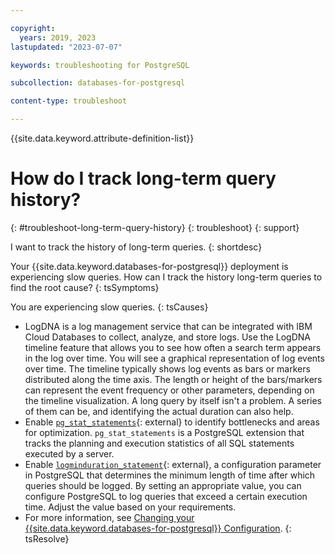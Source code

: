 ```yaml
---

copyright:
  years: 2019, 2023
lastupdated: "2023-07-07"

keywords: troubleshooting for PostgreSQL

subcollection: databases-for-postgresql

content-type: troubleshoot

---
```


{{site.data.keyword.attribute-definition-list}}

# How do I track long-term query history?
{: #troubleshoot-long-term-query-history}
{: troubleshoot}
{: support}

I want to track the history of long-term queries.
{: shortdesc}

Your {{site.data.keyword.databases-for-postgresql}} deployment is experiencing slow queries. How can I track the history long-term queries to find the root cause?
{: tsSymptoms}

You are experiencing slow queries.
{: tsCauses}

- LogDNA is a log management service that can be integrated with IBM Cloud Databases to collect, analyze, and store logs. Use the LogDNA timeline feature that allows you to see how often a search term appears in the log over time. You will see a graphical representation of log events over time. The timeline typically shows log events as bars or markers distributed along the time axis. The length or height of the bars/markers can represent the event frequency or other parameters, depending on the timeline visualization. A long query by itself isn't a problem. A series of them can be, and identifying the actual duration can also help. 
- Enable [`pg_stat_statements`](https://www.postgresql.org/docs/14/pgstatstatements.html){: external} to identify bottlenecks and areas for optimization. `pg_stat_statements` is a PostgreSQL extension that tracks the planning and execution statistics of all SQL statements executed by a server.
- Enable [`logminduration_statement`](https://www.postgresql.org/docs/14/runtime-config-logging.html){: external}, a configuration parameter in PostgreSQL that determines the minimum length of time after which queries should be logged. By setting an appropriate value, you can configure PostgreSQL to log queries that exceed a certain execution time. Adjust the value based on your requirements.
- For more information, see [Changing your {{site.data.keyword.databases-for-postgresql}} Configuration](/docs/databases-for-postgresql?topic=databases-for-postgresql-changing-configuration).
{: tsResolve}
